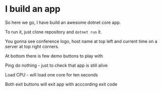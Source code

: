 # I build an app

So here we go, I have build an awesome dotnet core app.

To run it, just clone repository and `dotnet run` it.

You gonna see conference logo, host name at top left and current time on a server at top right corners.

At bottom there is few demo buttons to play with

Ping do nothing - just to check that app is still alive

Load CPU - will load one core for ten seconds

Both exit buttons will exit app with acccording exit code
